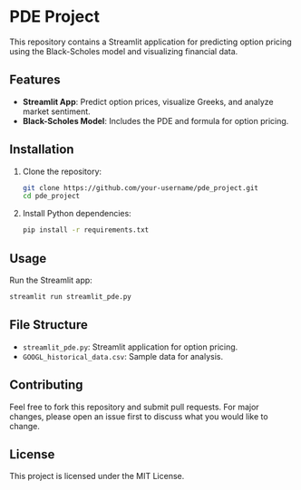 # PDE Project

This repository contains a Streamlit application for predicting option pricing using the Black-Scholes model and visualizing financial data.

## Features

- **Streamlit App**: Predict option prices, visualize Greeks, and analyze market sentiment.
- **Black-Scholes Model**: Includes the PDE and formula for option pricing.

## Installation

1. Clone the repository:
   ```bash
   git clone https://github.com/your-username/pde_project.git
   cd pde_project
   ```

2. Install Python dependencies:
   ```bash
   pip install -r requirements.txt
   ```

## Usage

Run the Streamlit app:
```bash
streamlit run streamlit_pde.py
```

## File Structure

- `streamlit_pde.py`: Streamlit application for option pricing.
- `GOOGL_historical_data.csv`: Sample data for analysis.

## Contributing

Feel free to fork this repository and submit pull requests. For major changes, please open an issue first to discuss what you would like to change.

## License

This project is licensed under the MIT License.